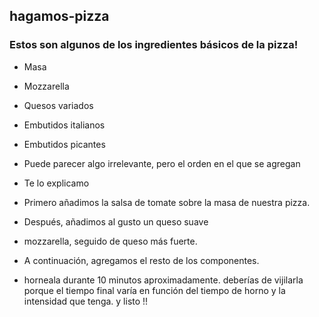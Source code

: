 ## hagamos-pizza


### Estos son algunos de los ingredientes básicos de la pizza!




* Masa

* Mozzarella

* Quesos variados

* Embutidos italianos

* Embutidos picantes

* Puede parecer algo irrelevante, pero el orden en el que se agregan
 
* Te lo explicamo

* Primero añadimos la salsa de tomate sobre la masa de nuestra pizza.

* Después, añadimos al gusto un queso suave


* mozzarella, seguido de queso más fuerte.


* A continuación, agregamos el resto de los componentes.


* horneala durante 10 minutos aproximadamente. deberías de vijilarla porque el tiempo final varía en función del tiempo de horno y la intensidad que tenga. y listo !!
